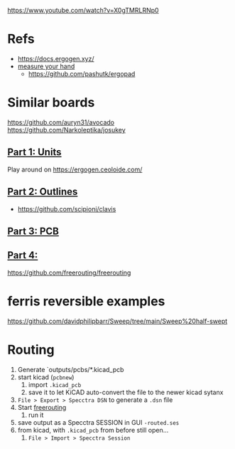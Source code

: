 https://www.youtube.com/watch?v=X0gTMRLRNp0

# Refs
- https://docs.ergogen.xyz/
- [measure your hand](https://pashutk.com/ergopad/)
    - https://github.com/pashutk/ergopad

# Similar boards
https://github.com/auryn31/avocado
https://github.com/Narkoleptika/josukey


## [Part 1: Units](https://flatfootfox.com/ergogen-part1-units-points/)
Play around on https://ergogen.ceoloide.com/

## [Part 2: Outlines](https://flatfootfox.com/ergogen-part2-outlines/)
- https://github.com/scipioni/clavis


## [Part 3: PCB](https://flatfootfox.com/ergogen-part3-pcbs/)


## [Part 4: ](https://flatfootfox.com/ergogen-part4-footprints-cases/)

https://github.com/freerouting/freerouting


# ferris reversible examples
https://github.com/davidphilipbarr/Sweep/tree/main/Sweep%20half-swept


# Routing
1. Generate `outputs/pcbs/*.kicad_pcb
2. start kicad (`pcbnew`)
    1. import `.kicad_pcb`
    2. save it to let KiCAD auto-convert the file to the newer kicad sytanx
3. `File > Export > Specctra DSN` to generate a `.dsn` file
4. Start [freerouting](https://github.com/freerouting/freerouting)
    1. run it
6. save output as a Specctra SESSION in GUI `-routed.ses`
7. from kicad, with `.kicad_pcb` from before still open...
    1. `File > Import > Specctra Session`